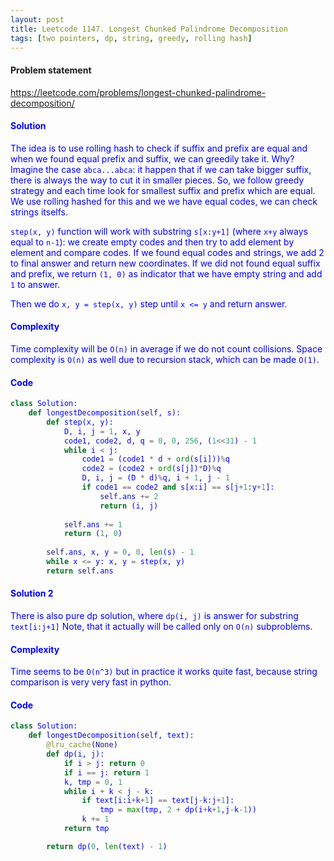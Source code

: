 ```yaml
---
layout: post
title: Leetcode 1147. Longest Chunked Palindrome Decomposition
tags: [two pointers, dp, string, greedy, rolling hash]
---
```


#### Problem statement

<a href="https://leetcode.com/problems/longest-chunked-palindrome-decomposition/"> <font color = blue>https://leetcode.com/problems/longest-chunked-palindrome-decomposition/

#### Solution
The idea is to use rolling hash to check if suffix and prefix are equal and when we found equal prefix and suffix, we can greedily take it. Why? Imagine the case `abca...abca`: it happen that if we can take bigger suffix, there is always the way to cut it in smaller pieces. So, we follow greedy strategy and each time look for smallest suffix and prefix which are equal. We use rolling hashed for this and we we have equal codes, we can check strings itselfs.

`step(x, y)` function will work with substring `s[x:y+1]` (where `x+y` always equal to `n-1`): we create empty codes and then try to add element by element and compare codes. If we found equal codes and strings, we add 2 to final answer and return new coordinates. If we did not found equal suffix and prefix, we return `(1, 0)` as indicator that we have empty string and add `1` to answer. 

Then we do `x, y = step(x, y)` step until `x <= y` and return answer.

#### Complexity
Time complexity will be `O(n)` in average if we do not count collisions. Space complexity is `O(n)` as well due to recursion stack, which can be made `O(1)`.

#### Code
```python
class Solution:
    def longestDecomposition(self, s):
        def step(x, y):
            D, i, j = 1, x, y
            code1, code2, d, q = 0, 0, 256, (1<<31) - 1
            while i < j:
                code1 = (code1 * d + ord(s[i]))%q
                code2 = (code2 + ord(s[j])*D)%q
                D, i, j = (D * d)%q, i + 1, j - 1
                if code1 == code2 and s[x:i] == s[j+1:y+1]:
                    self.ans += 2
                    return (i, j)
                
            self.ans += 1
            return (1, 0)
          
        self.ans, x, y = 0, 0, len(s) - 1
        while x <= y: x, y = step(x, y)
        return self.ans
```

#### Solution 2
There is also pure dp solution, where `dp(i, j)` is answer for substring `text[i:j+1]` Note, that it actually will be called only on `O(n)` subproblems.

#### Complexity
Time seems to be `O(n^3)` but in practice it works quite fast, because string comparison is very very fast in python.

#### Code
```python
class Solution:
    def longestDecomposition(self, text):
        @lru_cache(None)
        def dp(i, j):
            if i > j: return 0
            if i == j: return 1
            k, tmp = 0, 1
            while i + k < j - k:
                if text[i:i+k+1] == text[j-k:j+1]:
                    tmp = max(tmp, 2 + dp(i+k+1,j-k-1))
                k += 1
            return tmp

        return dp(0, len(text) - 1)
```
